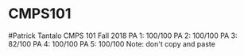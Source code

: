 # CMPS101
#Patrick Tantalo CMPS 101 Fall 2018
PA 1: 100/100
PA 2: 100/100
PA 3: 82/100
PA 4: 100/100
PA 5: 100/100
Note: don't copy and paste
